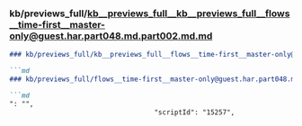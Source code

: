 ### kb/previews_full/kb__previews_full__kb__previews_full__flows__time-first__master-only@guest.har.part048.md.part002.md.md

```md
### kb/previews_full/kb__previews_full__flows__time-first__master-only@guest.har.part048.md.part002.md

```md
### kb/previews_full/flows__time-first__master-only@guest.har.part048.md (part 002)

```md
": "",
                                    "scriptId": "15257",
```

```

```

```
